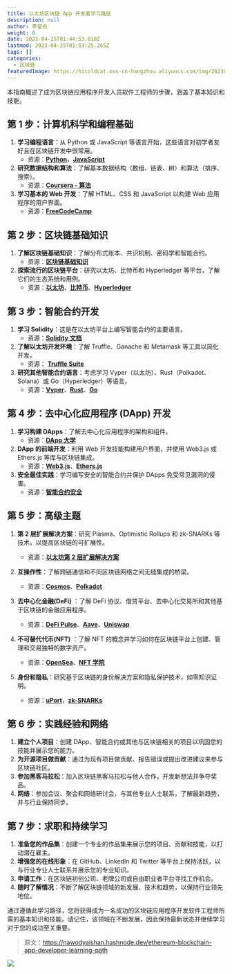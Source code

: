 ```yaml
---
title: 以太坊区块链 App 开发者学习路径
description: null
author: 李留白
weight: 0
date: 2023-04-25T01:44:53.010Z
lastmod: 2023-04-25T01:53:25.265Z
tags: []
categories:
  - 区块链
featuredImage: https://hicoldcat.oss-cn-hangzhou.aliyuncs.com/img/20230425094510.png
---
```


本指南概述了成为区块链应用程序开发人员软件工程师的步骤，涵盖了基本知识和技能。

## 第 1 步：计算机科学和编程基础

1. **学习编程语言**：从 Python 或 JavaScript 等语言开始，这些语言对初学者友好且在区块链开发中很常用。
   - 资源：[**Python**](https://www.python.org/doc/)，[**JavaScript**](https://developer.mozilla.org/en-US/docs/Web/JavaScript)
2. **研究数据结构和算法**：了解基本数据结构（数组、链表、树）和算法（排序、搜索）。
   - 资源：[**Coursera - 算法**](https://www.coursera.org/specializations/algorithms)
3. **学习基本的 Web 开发**：了解 HTML、CSS 和 JavaScript 以构建 Web 应用程序的用户界面。
   - 资源：[**FreeCodeCamp**](https://www.freecodecamp.org/)

## 第 2 步：区块链基础知识

1. **了解区块链基础知识**：了解分布式账本、共识机制、密码学和智能合约。
   - 资源：[**区块链基础知识**](https://www.coursera.org/learn/blockchain-basics)
2. **探索流行的区块链平台**：研究以太坊、比特币和 Hyperledger 等平台，了解它们的生态系统和用例。
   - 资源：[**以太坊**](https://ethereum.org/)、[**比特币**](https://bitcoin.org/)、[**Hyperledger**](https://www.hyperledger.org/)

## 第 3 步：智能合约开发

1. **学习 Solidity**：这是在以太坊平台上编写智能合约的主要语言。
   - 资源：[**Solidity 文档**](https://solidity.readthedocs.io/)
2. **了解以太坊开发环境**：了解 Truffle、Ganache 和 Metamask 等工具以简化开发。
   - 资源： [**Truffle Suite**](https://www.trufflesuite.com/)
3. **研究其他智能合约语言**：考虑学习 Vyper（以太坊）、Rust（Polkadot、Solana）或 Go（Hyperledger）等语言。
   - 资源：[**Vyper**](https://vyper.readthedocs.io/)、[**Rust**](https://www.rust-lang.org/)、[**Go**](https://golang.org/)

## 第 4 步：去中心化应用程序 (DApp) 开发

1. **学习构建 DApps**：了解去中心化应用程序的架构和组件。
   - 资源：[**DApp 大学**](https://www.youtube.com/c/DappUniversity)
2. **DApp 的前端开发**：利用 Web 开发技能构建用户界面，并使用 Web3.js 或 Ethers.js 等库与区块链集成。
   - 资源：[**Web3.js**](https://web3js.readthedocs.io/)、[**Ethers.js**](https://docs.ethers.io/)
3. **安全最佳实践**：学习编写安全的智能合约并保护 DApps 免受常见漏洞的侵害。
   - 资源：[**智能合约安全**](https://consensys.github.io/smart-contract-best-practices/)

## 第 5 步：高级主题

1. **第 2 层扩展解决方案**：研究 Plasma、Optimistic Rollups 和 zk-SNARKs 等技术，以提高区块链的可扩展性。
   - 资源：[**以太坊第 2 层扩展解决方案**](https://ethereum.org/en/developers/docs/layer-2-scaling/)
2. **互操作性**：了解跨链通信和不同区块链网络之间无缝集成的桥梁。
   - 资源：[**Cosmos**](https://cosmos.network/)、[**Polkadot**](https://polkadot.network/)
3. **去中心化金融(DeFi)** ：了解 DeFi 协议、借贷平台、去中心化交易所和其他基于区块链的金融应用程序。
    - 资源：[**DeFi Pulse**](https://defipulse.com/)、[**Aave**](https://aave.com/)、[**Uniswap**](https://uniswap.org/)

4. **不可替代代币(NFT)** ：了解 NFT 的概念并学习如何在区块链平台上创建、管理和交易独特的数字资产。
   - 资源：[**OpenSea**](https://opensea.io/)、[**NFT 学院**](https://nftschool.dev/)
5. **身份和隐私**：研究基于区块链的身份解决方案和隐私保护技术，如零知识证明。
   - 资源：[**uPort**](https://www.uport.me/)，[**zk-SNARKs**](https://z.cash/technology/zksnarks/)

## 第 6 步：实践经验和网络

1. **建立个人项目**：创建 DApp、智能合约或其他与区块链相关的项目以巩固您的技能并展示您的能力。
2. **为开源项目做贡献**：通过为现有项目做贡献、报告错误或提出改进建议来参与区块链社区。
3. **参加黑客马拉松**：加入区块链黑客马拉松与他人合作，开发新想法并争夺奖品。
4. **网络**：参加会议、聚会和网络研讨会，与其他专业人士联系，了解最新趋势，并与行业保持同步。

## 第 7 步：求职和持续学习

1. **准备您的作品集**：创建一个专业的作品集来展示您的项目、贡献和技能，以打动潜在雇主。
2. **增强您的在线形象**：在 GitHub、LinkedIn 和 Twitter 等平台上保持活跃，以与行业专业人士联系并展示您的专业知识。
3. **申请工作**：在区块链初创公司、老牌公司或自由职业者平台寻找工作机会。
4. **随时了解情况**：不断了解区块链领域的新发展、技术和趋势，以保持行业领先地位。

通过遵循此学习路径，您将获得成为一名成功的区块链应用程序开发软件工程师所需的基本知识和技能。请记住，该领域在不断发展，因此保持最新状态并继续学习对于您的成功至关重要。

> 原文：https://nawodyaishan.hashnode.dev/ethereum-blockchain-app-developer-learning-path

![](https://hicoldcat.oss-cn-hangzhou.aliyuncs.com/img/my.png)
